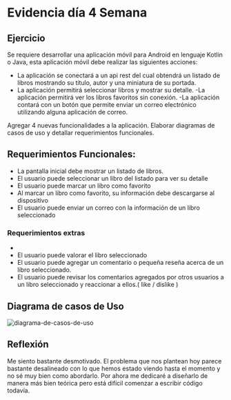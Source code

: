 # Evidencia día 4 Semana 

## Ejercicio
Se requiere desarrollar una aplicación móvil para Android en lenguaje Kotlin o Java, esta aplicación móvil debe realizar las siguientes acciones:

- La aplicación se conectará a un api rest del cual obtendrá un listado de libros mostrando su título, autor y una miniatura de su portada.
- La aplicación permitirá seleccionar libros y mostrar su detalle.
-La aplicación permitirá ver los libros favoritos sin conexión.
-La aplicación contará con un botón que permite enviar un correo electrónico utilizando alguna aplicación de correo.

Agregar 4 nuevas funcionalidades a la aplicación.
Elaborar diagramas de casos de uso y detallar requerimientos funcionales.

## Requerimientos Funcionales:
- La pantalla inicial debe mostrar un listado de libros.
- El usuario puede seleccionar un libro del listado para ver su detalle
- El usuario puede marcar un libro como favorito
- Al marcar un libro como favorito, su información debe descargarse al dispositivo
- El usuario puede enviar un correo con la información de un libro seleccionado

### Requerimientos extras
- 
- El usuario puede valorar el libro seleccionado
- El usuario puede agregar un comentario o pequeña reseña acerca de un libro seleccionado.
- El usuario puede revisar los comentarios agregados por otros usuarios a un libro seleccionado y reaccionar a ellos.( like / dislike )

## Diagrama de casos de Uso
![diagrama-de-casos-de-uso](./Diagrama.png)

## Reflexión
Me siento bastante desmotivado. El problema que nos plantean hoy parece bastante desalineado con lo que hemos estado viendo hasta el momento y no sé muy bien como abordarlo. Por ahora me dedicaré a diseñarlo de manera más bien teórica pero está difícil comenzar a escribir código todavía.